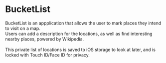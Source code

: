 # BucketList

BucketList is an appplication that allows the user to mark places they intend to visit on a map. <br />Users can add a description for the locations, as well as find interesting nearby places, powered by Wikipedia.
<br /><br />This private list of locations is saved to iOS storage to look at later, and is locked with Touch ID/Face ID for privacy. 


